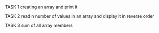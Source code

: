 TASK 1 creating an array and print it

TASK 2 read n number of values in an array and display it in reverse order

TASK 3 sum of all array members
